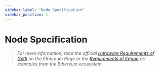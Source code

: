```yaml
---
sidebar_label: "Node Specification"
sidebar_position: 1
---
```


# Node Specification

> _For more information, read the official [Hardware Requirements of Geth](https://geth.ethereum.org/docs/getting-started/hardware-requirements) on the Ethereum Page or the [Requirements of Erigon](https://github.com/ledgerwatch/erigon#system-requirements) as examples from the Ethereum ecosystem._
